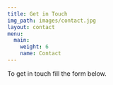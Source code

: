 ```yaml
---
title: Get in Touch
img_path: images/contact.jpg
layout: contact
menu:
  main:
    weight: 6
    name: Contact
---
```


To get in touch fill the form below.
